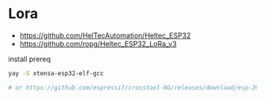 # Lora

- https://github.com/HelTecAutomation/Heltec_ESP32
- https://github.com/ropg/Heltec_ESP32_LoRa_v3


install prereq
```sh
yay -S xtensa-esp32-elf-gcc

# or https://github.com/espressif/crosstool-NG/releases/download/esp-2021r2-patch5/xtensa-esp32s3-elf-gcc8_4_0-esp-2021r2-patch5-linux-amd64.tar.gz
```


